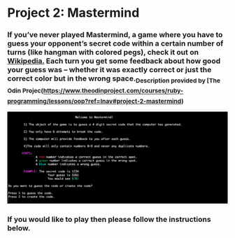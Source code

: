 # Project 2: Mastermind

### If you’ve never played Mastermind, a game where you have to guess your opponent’s secret code within a certain number of turns (like hangman with colored pegs), check it out on [Wikipedia.](https://en.wikipedia.org/wiki/Mastermind_(board_game)) Each turn you get some feedback about how good your guess was – whether it was exactly correct or just the correct color but in the wrong space.<sub>Description provided by [The Odin Projec(https://www.theodinproject.com/courses/ruby-programming/lessons/oop?ref=lnav#project-2-mastermind)</suv>

![alt text](https://github.com/BShowen/CL_mastermind/blob/master/screenshots/Intro.png "Introduction image")

### If you would like to play then please follow the instructions below. 